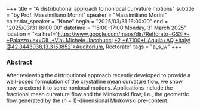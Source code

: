 +++
title = "A distributional approach to nonlocal curvature motions"
subtitle = "by Prof. Massimiliano Morini"
speaker = "Massimiliano Morini"
calendar_speaker = "None"
begin = "2025/03/31  16:00:00"
end = "2025/03/31  16:00:00"
datetime = "16:00-17:00 Monday, 31 March 2025"
location = "<a href='https://www.google.com/maps/dir//Rettorato+GSSI+-+Palazzo+ex+GIL,+Via+Michele+Iacobucci,+2,+67100+L'Aquila+AQ,+Italy/@42.3443938,13.3153852'>Auditorium, Rectorate</a>"
tags = "a_s_w"
+++

### Abstract
After reviewing the distributional approach recently developed to provide a well-posed formulation of the crystalline mean curvature flow, we show how to extend it to some nonlocal motions. Applications include the fractional mean curvature flow and the Minkowski flow; i.e., the geometric flow generated by the $(n-1)$-dimensional Minkowski pre-content.
